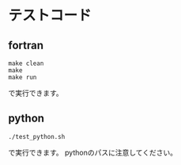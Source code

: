 # テストコード

## fortran
```
make clean
make 
make run
```
で実行できます。

## python
```
./test_python.sh
```
で実行できます。
pythonのパスに注意してください。

